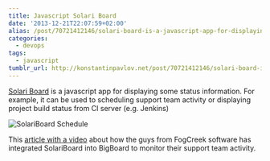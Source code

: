 ```yaml
---
title: Javascript Solari Board
date: '2013-12-21T22:07:59+02:00'
alias: /post/70721412146/solari-board-is-a-javascript-app-for-displaying
categories:
  - devops
tags:
  - javascript
tumblr_url: http://konstantinpavlov.net/post/70721412146/solari-board-is-a-javascript-app-for-displaying
---
```

[Solari Board](https://github.com/carlmw/SolariBoard) is a javascript app for displaying some status information.
For example, it can be used to scheduling support team activity or displaying project build status from CI server (e.g. Jenkins)

![SolariBoard Schedule](https://camo.githubusercontent.com/e21c97bc5d751f018962818a6b9ff249140a8a53/68747470733a2f2f7472656c6c6f2d6174746163686d656e74732e73332e616d617a6f6e6177732e636f6d2f3531626632613133383038323138393136633030363932382f3531663032633838356565653462313730383030316636372f32633038316664386435666366346362353035333932373834363637333732652f67656e65726963426f6172642e504e47)

This [article with a video](http://blog.fogcreek.com/big-board-having-fun-with-data/) about how the guys from FogCreek software has integrated SolariBoard into BigBoard to monitor their support team activity.
